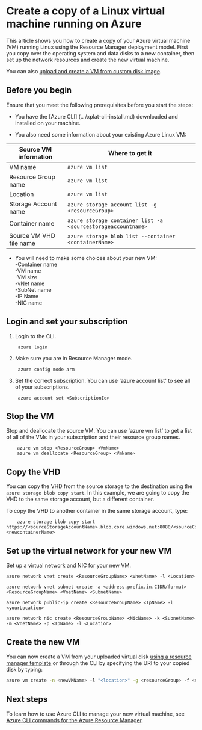 <properties
    pageTitle="Create a copy of your Azure Linux VM | Microsoft Azure"
    description="Learn how to create a copy of your Azure Linux virtual machine in the Resource Manager deployment model"
    services="virtual-machines-linux"
    documentationCenter=""
    authors="cynthn"
    manager="timlt"
    tags="azure-resource-manager"/>

<tags
    ms.service="virtual-machines-linux"
    ms.workload="infrastructure-services"
    ms.tgt_pltfrm="vm-linux"
    ms.devlang="na"
    ms.topic="article"
    ms.date="07/28/2016"
    ms.author="cynthn"/>

# <a name="create-a-copy-of-a-linux-virtual-machine-running-on-azure"></a>Create a copy of a Linux virtual machine running on Azure


This article shows you how to create a copy of your Azure virtual machine (VM) running Linux using the Resource Manager deployment model. First you copy over the operating system and data disks to a new container, then set up the network resources and create the new virtual machine.

You can also [upload and create a VM from custom disk image](virtual-machines-linux-upload-vhd.md).


## <a name="before-you-begin"></a>Before you begin

Ensure that you meet the following prerequisites before you start the steps:

- You have the [Azure CLI] (.. /xplat-cli-install.md) downloaded and installed on your machine. 

- You also need some information about your existing Azure Linux VM:

| Source VM information | Where to get it |
|------------|-----------------|
| VM name | `azure vm list` |
| Resource Group name | `azure vm list` |
| Location | `azure vm list` |
| Storage Account name | `azure storage account list -g <resourceGroup>` |
| Container name | `azure storage container list -a <sourcestorageaccountname>` |
| Source VM VHD file name | `azure storage blob list --container <containerName>` |



- You will need to make some choices about your new VM:   <br> -Container name   <br> -VM name   <br> -VM size   <br> -vNet name   <br> -SubNet name   <br> -IP Name   <br> -NIC name
    

## <a name="login-and-set-your-subscription"></a>Login and set your subscription

1. Login to the CLI.
        
        azure login

2. Make sure you are in Resource Manager mode.
    
        azure config mode arm

3. Set the correct subscription. You can use 'azure account list' to see all of your subscriptions.

        azure account set <SubscriptionId>



## <a name="stop-the-vm"></a>Stop the VM 

Stop and deallocate the source VM. You can use 'azure vm list' to get a list of all of the VMs in your subscription and their resource group names.
    
        azure vm stop <ResourceGroup> <VmName>
        azure vm deallocate <ResourceGroup> <VmName>




## <a name="copy-the-vhd"></a>Copy the VHD


You can copy the VHD from the source storage to the destination using the `azure storage blob copy start`. In this example, we are going to copy the VHD to the same storage account, but a different container.

To copy the VHD to another container in the same storage account, type:

        azure storage blob copy start https://<sourceStorageAccountName>.blob.core.windows.net:8080/<sourceContainerName>/<SourceVHDFileName.vhd> <newcontainerName>
        

## <a name="set-up-the-virtual-network-for-your-new-vm"></a>Set up the virtual network for your new VM

Set up a virtual network and NIC for your new VM. 

    azure network vnet create <ResourceGroupName> <VnetName> -l <Location>

    azure network vnet subnet create -a <address.prefix.in.CIDR/format> <ResourceGroupName> <VnetName> <SubnetName>

    azure network public-ip create <ResourceGroupName> <IpName> -l <yourLocation>

    azure network nic create <ResourceGroupName> <NicName> -k <SubnetName> -m <VnetName> -p <IpName> -l <Location>


## <a name="create-the-new-vm"></a>Create the new VM 

You can now create a VM from your uploaded virtual disk [using a resource manager template](https://github.com/Azure/azure-quickstart-templates/tree/master/201-vm-from-specialized-vhd) or through the CLI by specifying the URI to your copied disk by typing:

```bash
azure vm create -n <newVMName> -l "<location>" -g <resourceGroup> -f <newNicName> -z "<vmSize>" -d https://<storageAccountName>.blob.core.windows.net/<containerName/<fileName.vhd> -y Linux
```



## <a name="next-steps"></a>Next steps

To learn how to use Azure CLI to manage your new virtual machine, see [Azure CLI commands for the Azure Resource Manager](azure-cli-arm-commands.md).
